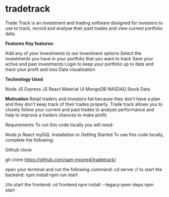 # tradetrack
Trade Track is an investment and trading software designed for investors to use to track, record and analyse their past trades and view current portfolio data.

**Features**
**Key features:**

Add any of your investments to our investment options
Select the investments you have in your portfolio that you want to track
Save your active and past investments
Login to keep your portfolio up to date and track your profit and loss
Data visualisation


**Technology Used**

Node JS
Express JS
React
Material UI
MongoDB
NASDAQ Stock Data

**Motivation**
Retail traders and investors fail because they don't have a plan and they don't keep track of their trades properly. Trade track allows you to closely follow your current and past trades to analyse performance and help to improve a traders chances to make profit.

Requirements
To run this code locally you will need:

Node.js
React
mySQL
Installation or Getting Started
To use this code locally, complete the following:

Github clone

git clone https://github.com/sam-moore4/tradetrack/

open your terminal and run the following command:
cd server 
// to start the backend: 
npm install
npm run start

//to start the frontend:
cd frontend
npm install --legacy-peer-deps
npm start

